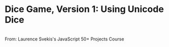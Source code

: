 # Dice Game, Version 1: Using Unicode Dice
</br>
From: Laurence Svekis's JavaScript 50+ Projects Course